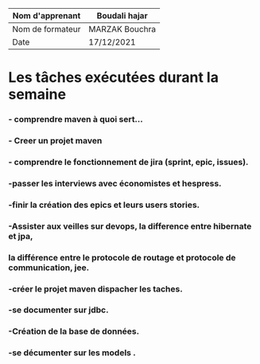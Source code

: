  	
     
     
| Nom d'apprenant  |Boudali hajar|
| ------------- | ------------- |
| Nom de formateur  | MARZAK Bouchra |
| Date  |  17/12/2021|
     
   # Les tâches exécutées durant la semaine
   ###  - comprendre maven à quoi sert...
   ###  - Creer un projet maven 
   ###  - comprendre le fonctionnement de jira (sprint, epic, issues).
   ###  -passer les interviews avec économistes et hespress.
   ###  -finir la création des epics et leurs users stories.
   ###  -Assister aux veilles sur devops, la difference entre hibernate et jpa,
   ### la différence entre le protocole de routage et protocole de communication, jee. 
   ###  -créer le projet maven dispacher les taches.
   ###  -se documenter sur jdbc.
   ###  -Création de la base de données.
   ###  -se décumenter sur les models .
  
  
